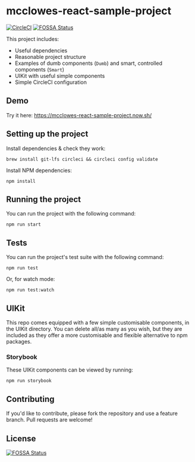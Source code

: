 # mcclowes-react-sample-project

[![CircleCI](https://circleci.com/gh/mcclowes/mcclowes-react-sample-project.svg?style=svg)](https://circleci.com/gh/mcclowes/mcclowes-react-sample-project)
[![FOSSA Status](https://app.fossa.com/api/projects/git%2Bgithub.com%2Fmcclowes%2Fmcclowes-react-sample-project.svg?type=shield)](https://app.fossa.com/projects/git%2Bgithub.com%2Fmcclowes%2Fmcclowes-react-sample-project?ref=badge_shield)

This project includes:

- Useful dependencies
- Reasonable project structure
- Examples of dumb components (`Dumb`) and smart, controlled components (`Smart`)
- UIKit with useful simple components
- Simple CircleCI configuration

## Demo

Try it here: https://mcclowes-react-sample-project.now.sh/

## Setting up the project

Install dependencies & check they work:

`brew install git-lfs circleci && circleci config validate`

Install NPM dependencies:

`npm install`

## Running the project

You can run the project with the following command:

`npm run start`

## Tests

You can run the project's test suite with the following command:

`npm run test`

Or, for watch mode:

`npm run test:watch`

## UIKit

This repo comes equipped with a few simple customisable components, in the UIKit directory. You can delete all/as many as you wish, but they are included as they offer a more customisable and flexible alternative to npm packages.

### Storybook

These UIKit components can be viewed by running:

`npm run storybook`

## Contributing

If you'd like to contribute, please fork the repository and use a feature branch. Pull requests are welcome!

## License

[![FOSSA Status](https://app.fossa.com/api/projects/git%2Bgithub.com%2Fmcclowes%2Fmcclowes-react-sample-project.svg?type=large)](https://app.fossa.com/projects/git%2Bgithub.com%2Fmcclowes%2Fmcclowes-react-sample-project?ref=badge_large)
